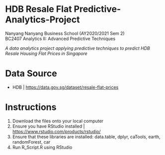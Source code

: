 # HDB Resale Flat Predictive-Analytics-Project
Nanyang Nanyang Business School (AY2020/2021 Sem 2)  
BC2407 Analytics II: Advanced Predictive Techniques  

*A data analytics project applying predictive techniques to predict HDB Resale Housing Flat Prices in Singapore*  
# Data Source
- HDB | https://data.gov.sg/dataset/resale-flat-prices
# Instructions 
1. Download the files onto your local computer
2. Ensure you have RStudio installed | https://www.rstudio.com/products/rstudio/
3. Ensure that these libraries are installed: data.table, dplyr, caTools, earth, randomForest, car
4. Run R_Script.R using RStudio 
